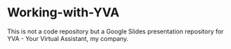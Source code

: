 # Working-with-YVA

This is not a code repository but a Google Slides presentation repository for YVA - Your Virtual Assistant, my company. 
